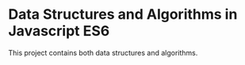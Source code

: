 # Data Structures and Algorithms in Javascript ES6

This project contains both data structures and algorithms.
